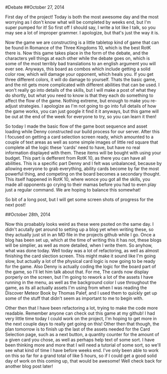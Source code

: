 #Debate
##October 27, 2014

First day of the project!  Today is both the most awesome day and the most worrying as I don't know what will be completed by weeks end, but I'm super pumped for it!  So first off I should say, I write a lot like I talk, so you may see a lot of improper grammer.  I apologize, but that's just the way it is. 

Now the game we are constructing is a little tabletop kind of game that can be found in Romance of the Three Kingdoms 10, which is the best RotK there is.  Now this game takes place in the form of the debate, and the characters yell things at each other while the debate goes on, which is some of the most terribly bad translations to an english argument you will ever see.  Anyways, this board as combos which include getting a solid color row, which will damage your opponent, which heals you.  If you get three different colors, it will do damage to yourself.  Thats the basic game, and the nit gets more complicated with different abilities that can be used.  I won't really go into details of the skills, but I will make a post of what they do shortly, but what you need to know is that they each do something to affect the flow of the game.  Nothing extreme, but enough to make you re-adjust strategies.  I apologize as I'm not going to go into full details of how the game works, you can just google it find it it anyways, but this game will be out at the end of the week for everyone to try, so you can learn it then!

 So today I made the basic flow of the game boot sequence and asset loading while Denny constructed our build process for our server.  After this I focused on getting a card selection screen ready, which amounted to a couple of text areas as well as some simple images of little red square that complete all the logic these 'cards' need to have, but have no real information displayed with them.  These items will be bought with using your budget.  This part is defferent from RotK 10, as there you can have all abilities.  This is a specific part Denny and I felt was unbalanced, because by allowing everyone to grab everything, ability cards become by far the most powerful thing, and competing on the board becomes a secondary thought.  This itself happened in RotK 10, where wonce you got all the skills, you made all opponents go crying to their mamas before you had to even play just a regular command.  We are hoping to balance this somewhat!

 So bit of a long post, but I will get some screen shots of progress for the next post!

 ##October 28th, 2014

 Now this proabably looks weird as these were psoted on the same day. I didn't acutally get around to setting up a blog yet when writing these, so they actually just sit in an MD file in the projects github while I go.  Once a blog has been set up, which at the time of writing this it has not, these blogs will be simplier, as well as more detailed, when I write them.  So anyhow, what was done today.  Well today was a lot of refactoring, as well as almost finishing the card slection screen.  This might make it sound like I'm going slow, but actually a lot of the physical card logic is now going to be ready for the game.  Also Denny is actually coding the logic for the board part of the game, so I'll let him talk about that.  For me, The cards now display porperly on the screen, but I'm going to rework a lot of the assets I have running in the menu, as well as the background color I use throughout the game, as its all actually assets I'm using from when I was reading the Discover Meteor Book by Thomas Palef, and I used them to quickly get up some of the stuff that didn't seem as important to me to begin with.

Other then that I have been refactoring a lot, trying to make the code more readable.  Remember anyone can check out this game at my github!  I had very little time today I could work on the project, I'm hoping to get more in the next couple days to really get going on this!  Other then that though, the plan tomorrow is to finish up the last of the assets needed for the Card Selection page, such as a next button, a quantity counter for the amount of a given card you chose, as well as perhaps help text of some sort.  I have been thinking more and more that I will need a tutorial of some sort, so we'll see what kind of time I have before weeks end.  I've only been able to work on this so far for a grand total of like 5 hours, so if I could get a good solid day of work on this coming up, that would be awesome!  Well check back for another blog post later!
